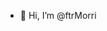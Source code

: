 - 👋 Hi, I’m @ftrMorri

<!---
ftrMorri/ftrMorri is a ✨ special ✨ repository because its `README.md` (this file) appears on your GitHub profile.
You can click the Preview link to take a look at your changes.
--->
